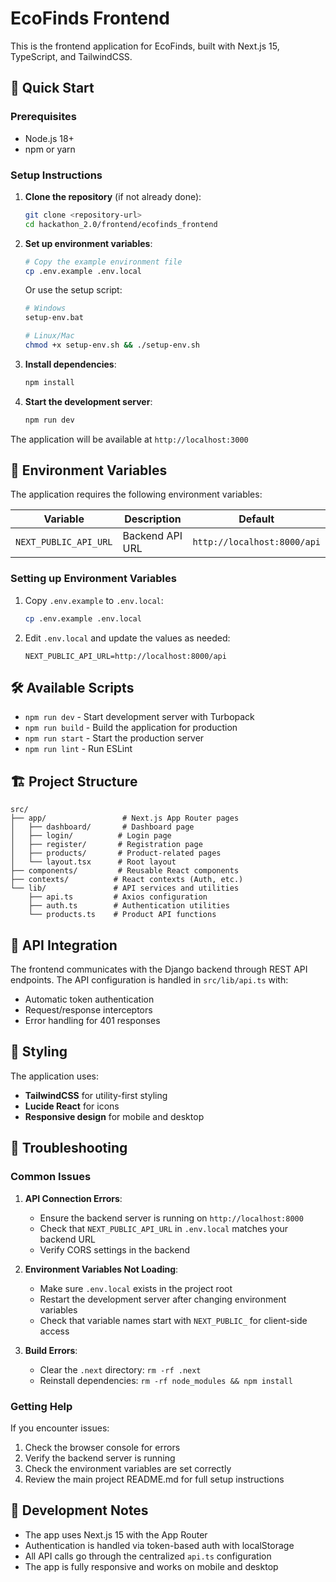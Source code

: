 # EcoFinds Frontend

This is the frontend application for EcoFinds, built with Next.js 15, TypeScript, and TailwindCSS.

## 🚀 Quick Start

### Prerequisites
- Node.js 18+ 
- npm or yarn

### Setup Instructions

1. **Clone the repository** (if not already done):
   ```bash
   git clone <repository-url>
   cd hackathon_2.0/frontend/ecofinds_frontend
   ```

2. **Set up environment variables**:
   ```bash
   # Copy the example environment file
   cp .env.example .env.local
   ```
   
   Or use the setup script:
   ```bash
   # Windows
   setup-env.bat
   
   # Linux/Mac
   chmod +x setup-env.sh && ./setup-env.sh
   ```

3. **Install dependencies**:
   ```bash
   npm install
   ```

4. **Start the development server**:
   ```bash
   npm run dev
   ```

The application will be available at `http://localhost:3000`

## 🔧 Environment Variables

The application requires the following environment variables:

| Variable | Description | Default |
|----------|-------------|---------|
| `NEXT_PUBLIC_API_URL` | Backend API URL | `http://localhost:8000/api` |

### Setting up Environment Variables

1. Copy `.env.example` to `.env.local`:
   ```bash
   cp .env.example .env.local
   ```

2. Edit `.env.local` and update the values as needed:
   ```env
   NEXT_PUBLIC_API_URL=http://localhost:8000/api
   ```

## 🛠️ Available Scripts

- `npm run dev` - Start development server with Turbopack
- `npm run build` - Build the application for production
- `npm run start` - Start the production server
- `npm run lint` - Run ESLint

## 🏗️ Project Structure

```
src/
├── app/                 # Next.js App Router pages
│   ├── dashboard/       # Dashboard page
│   ├── login/          # Login page
│   ├── register/       # Registration page
│   ├── products/       # Product-related pages
│   └── layout.tsx      # Root layout
├── components/         # Reusable React components
├── contexts/          # React contexts (Auth, etc.)
└── lib/               # API services and utilities
    ├── api.ts         # Axios configuration
    ├── auth.ts        # Authentication utilities
    └── products.ts    # Product API functions
```

## 🔗 API Integration

The frontend communicates with the Django backend through REST API endpoints. The API configuration is handled in `src/lib/api.ts` with:

- Automatic token authentication
- Request/response interceptors
- Error handling for 401 responses

## 🎨 Styling

The application uses:
- **TailwindCSS** for utility-first styling
- **Lucide React** for icons
- **Responsive design** for mobile and desktop

## 🚨 Troubleshooting

### Common Issues

1. **API Connection Errors**:
   - Ensure the backend server is running on `http://localhost:8000`
   - Check that `NEXT_PUBLIC_API_URL` in `.env.local` matches your backend URL
   - Verify CORS settings in the backend

2. **Environment Variables Not Loading**:
   - Make sure `.env.local` exists in the project root
   - Restart the development server after changing environment variables
   - Check that variable names start with `NEXT_PUBLIC_` for client-side access

3. **Build Errors**:
   - Clear the `.next` directory: `rm -rf .next`
   - Reinstall dependencies: `rm -rf node_modules && npm install`

### Getting Help

If you encounter issues:
1. Check the browser console for errors
2. Verify the backend server is running
3. Check the environment variables are set correctly
4. Review the main project README.md for full setup instructions

## 📝 Development Notes

- The app uses Next.js 15 with the App Router
- Authentication is handled via token-based auth with localStorage
- All API calls go through the centralized `api.ts` configuration
- The app is fully responsive and works on mobile and desktop